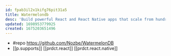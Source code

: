 ```yaml
---
id: fpab3il2x1kifg76pit31a5
title: Watermelondb
desc: 'Build powerful React and React Native apps that scale from hundreds to tens of thousands of records and remain fast'
updated: 1698953779925
created: 1675203651496
---
```


- #repo https://github.com/Nozbe/WatermelonDB
- [[p.supports]] [[prdct.react]] [[prdct.react.native]]
